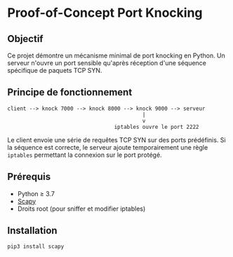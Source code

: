 # Proof-of-Concept Port Knocking

## Objectif
Ce projet démontre un mécanisme minimal de port knocking en Python.
Un serveur n'ouvre un port sensible qu'après réception d'une séquence
spécifique de paquets TCP SYN.

## Principe de fonctionnement

```
client --> knock 7000 --> knock 8000 --> knock 9000 --> serveur
                                           |
                                           v
                                  iptables ouvre le port 2222
```

Le client envoie une série de requêtes TCP SYN sur des ports prédéfinis.
Si la séquence est correcte, le serveur ajoute temporairement une règle
`iptables` permettant la connexion sur le port protégé.

## Prérequis

- Python ≥ 3.7
- [Scapy](https://scapy.net)
- Droits root (pour sniffer et modifier iptables)

## Installation

```bash
pip3 install scapy
```

